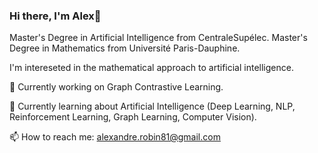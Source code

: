 ### Hi there, I'm Alex👋

<!--
**gralexrob1/gralexrob1** is a ✨ _special_ ✨ repository because its `README.md` (this file) appears on your GitHub profile.

Here are some ideas to get you started:

- 🔭 I’m currently working on ...
- 🌱 I’m currently learning ...
- 👯 I’m looking to collaborate on ...
- 🤔 I’m looking for help with ...
- 💬 Ask me about ...
- 📫 How to reach me: ...
- 😄 Pronouns: ...
- ⚡ Fun fact: ...
-->

Master's Degree in Artificial Intelligence from CentraleSupélec.
Master's Degree in Mathematics from Université Paris-Dauphine.  

I'm intereseted in the mathematical approach to artificial intelligence.

🔭 Currently working on Graph Contrastive Learning.  
  
🌱 Currently learning about Artificial Intelligence (Deep Learning, NLP, Reinforcement Learning, Graph Learning, Computer Vision).  
  
📫 How to reach me: alexandre.robin81@gmail.com
